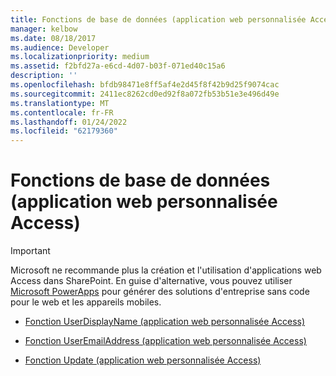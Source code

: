 ```yaml
---
title: Fonctions de base de données (application web personnalisée Access)
manager: kelbow
ms.date: 08/18/2017
ms.audience: Developer
ms.localizationpriority: medium
ms.assetid: f2bfd27a-e6cd-4d07-b03f-071ed40c15a6
description: ''
ms.openlocfilehash: bfdb98471e8ff5af4e2d45f8f42b9d25f9074cac
ms.sourcegitcommit: 2411ec8262cd0ed92f8a072fb53b51e3e496d49e
ms.translationtype: MT
ms.contentlocale: fr-FR
ms.lasthandoff: 01/24/2022
ms.locfileid: "62179360"
---
```

# <a name="database-functions-access-custom-web-app"></a>Fonctions de base de données (application web personnalisée Access)

> [!IMPORTANT]
> Microsoft ne recommande plus la création et l'utilisation d'applications web Access dans SharePoint. En guise d'alternative, vous pouvez utiliser [Microsoft PowerApps](https://powerapps.microsoft.com/) pour générer des solutions d'entreprise sans code pour le web et les appareils mobiles. 
  

- [Fonction UserDisplayName (application web personnalisée Access)](userdisplayname-function-access-custom-web-app.md)
    
- [Fonction UserEmailAddress (application web personnalisée Access)](useremailaddress-function-access-custom-web-app.md)
    
- [Fonction Update (application web personnalisée Access)](update-function-access-custom-web-app.md)
    

